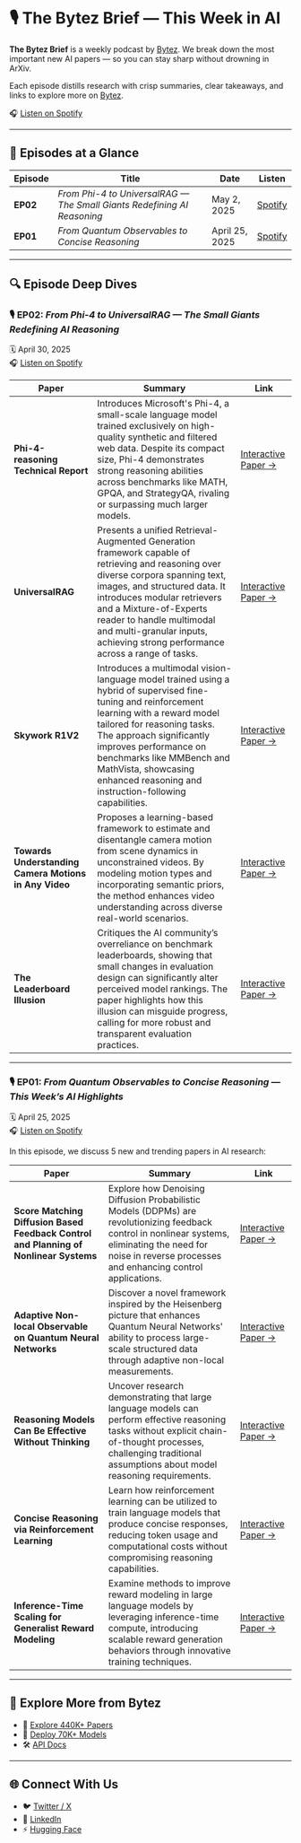 # 🎙️ The Bytez Brief — This Week in AI

**The Bytez Brief** is a weekly podcast by [Bytez](https://byetz.com). We break down the most important new AI papers — so you can stay sharp without drowning in ArXiv.

Each episode distills research with crisp summaries, clear takeaways, and links to explore more on [Bytez](https://byetz.com).

🎧 [Listen on Spotify](https://open.spotify.com/show/1ioahel9NAWYqt252zAkwk?si=7fd90a40ea9b40e3)

---

## 📅 Episodes at a Glance

| Episode | Title | Date | Listen |
|--------|-------|------|--------|
| **EP02** | *From Phi-4 to UniversalRAG — The Small Giants Redefining AI Reasoning* | May 2, 2025 | [Spotify](https://open.spotify.com/episode/2cYQSu4rBlv3P3YyU4y2mK) |
| **EP01** | *From Quantum Observables to Concise Reasoning* | April 25, 2025 | [Spotify](https://open.spotify.com/episode/2cYQSu4rBlv3P3YyU4y2mK?si=62238910b8ac4345) |

---

## 🔍 Episode Deep Dives

### 🎙️ EP02: *From Phi-4 to UniversalRAG — The Small Giants Redefining AI Reasoning*  
🗓️ April 30, 2025  
🎧 [Listen on Spotify](https://open.spotify.com/episode/2cYQSu4rBlv3P3YyU4y2mK)

| Paper | Summary | Link |
|-------|---------|------|
| **Phi-4-reasoning Technical Report** | Introduces Microsoft's Phi-4, a small-scale language model trained exclusively on high-quality synthetic and filtered web data. Despite its compact size, Phi-4 demonstrates strong reasoning abilities across benchmarks like MATH, GPQA, and StrategyQA, rivaling or surpassing much larger models. | [Interactive Paper →](https://bytez.com/docs/arxiv/2504.21318/paper) |
| **UniversalRAG** | Presents a unified Retrieval-Augmented Generation framework capable of retrieving and reasoning over diverse corpora spanning text, images, and structured data. It introduces modular retrievers and a Mixture-of-Experts reader to handle multimodal and multi-granular inputs, achieving strong performance across a range of tasks. | [Interactive Paper →](https://bytez.com/docs/arxiv/2504.20734/paper) |
| **Skywork R1V2** | Introduces a multimodal vision-language model trained using a hybrid of supervised fine-tuning and reinforcement learning with a reward model tailored for reasoning tasks. The approach significantly improves performance on benchmarks like MMBench and MathVista, showcasing enhanced reasoning and instruction-following capabilities. | [Interactive Paper →](https://bytez.com/docs/arxiv/2504.16656/paper) |
| **Towards Understanding Camera Motions in Any Video** | Proposes a learning-based framework to estimate and disentangle camera motion from scene dynamics in unconstrained videos. By modeling motion types and incorporating semantic priors, the method enhances video understanding across diverse real-world scenarios. | [Interactive Paper →](https://bytez.com/docs/arxiv/2504.15376/paper) |
| **The Leaderboard Illusion** | Critiques the AI community’s overreliance on benchmark leaderboards, showing that small changes in evaluation design can significantly alter perceived model rankings. The paper highlights how this illusion can misguide progress, calling for more robust and transparent evaluation practices. | [Interactive Paper →](https://bytez.com/docs/arxiv/2504.20879/paper) |

---

### 🎙️ EP01: *From Quantum Observables to Concise Reasoning — This Week’s AI Highlights*  
🗓️ April 25, 2025  
🎧 [Listen on Spotify](https://open.spotify.com/episode/2cYQSu4rBlv3P3YyU4y2mK?si=62238910b8ac4345)

In this episode, we discuss 5 new and trending papers in AI research:

| Paper | Summary | Link |
|-------|---------|------|
| **Score Matching Diffusion Based Feedback Control and Planning of Nonlinear Systems** | Explore how Denoising Diffusion Probabilistic Models (DDPMs) are revolutionizing feedback control in nonlinear systems, eliminating the need for noise in reverse processes and enhancing control applications. | [Interactive Paper →](https://bytez.com/docs/arxiv/2504.09836/paper) |
| **Adaptive Non-local Observable on Quantum Neural Networks** | Discover a novel framework inspired by the Heisenberg picture that enhances Quantum Neural Networks' ability to process large-scale structured data through adaptive non-local measurements. |[Interactive Paper →](https://bytez.com/docs/arxiv/2504.13414/paper) |
| **Reasoning Models Can Be Effective Without Thinking** | Uncover research demonstrating that large language models can perform effective reasoning tasks without explicit chain-of-thought processes, challenging traditional assumptions about model reasoning requirements. |[Interactive Paper →](https://bytez.com/docs/arxiv/2504.09858/paper) |
| **Concise Reasoning via Reinforcement Learning** | Learn how reinforcement learning can be utilized to train language models that produce concise responses, reducing token usage and computational costs without compromising reasoning capabilities. |[Interactive Paper →](https://bytez.com/docs/arxiv/2504.05185/paper) |
| **Inference-Time Scaling for Generalist Reward Modeling** | Examine methods to improve reward modeling in large language models by leveraging inference-time compute, introducing scalable reward generation behaviors through innovative training techniques. |[Interactive Paper →](https://bytez.com/docs/arxiv/2504.02495/paper) |

---

## 🧠 Explore More from Bytez

- 📄 [Explore 440K+ Papers](https://byetz.com)  
- 🤖 [Deploy 70K+ Models](https://byetz.com/search)  
- 🛠️ [API Docs](https://docs.bytez.com)

---

## 🌐 Connect With Us

- 🐦 [Twitter / X](https://x.com/bytez)  
- 💼 [LinkedIn](https://linkedin.com/company/bytez)
- ⚡ [Hugging Face](https://huggingface.co/bytez-ai)  
